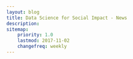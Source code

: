 ```yaml
---
layout: blog
title: Data Science for Social Impact - News
description: 
sitemap:
    priority: 1.0
    lastmod: 2017-11-02
    changefreq: weekly
---
```

